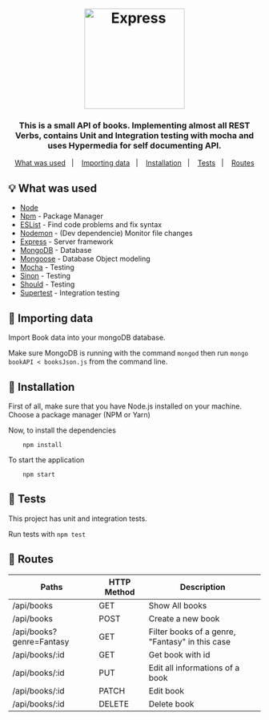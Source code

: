 
<h1 align="center">
  <img alt="Express" title="Express" src="https://expressjs.com/images/express-facebook-share.png" width="200px" />
</h1>
<h3 align="center">
  This is a small API of books. Implementing almost all REST Verbs, contains Unit and Integration testing with mocha and uses Hypermedia for self documenting API.
</h3>

<p align="center">
  <a href="#bulb-what-was-used">What was used</a>&nbsp;&nbsp;&nbsp;|&nbsp;&nbsp;&nbsp;
  <a href="#blue_book-importing-data">Importing data</a>&nbsp;&nbsp;&nbsp;|&nbsp;&nbsp;&nbsp;
  <a href="#checkered_flag-installation">Installation</a>&nbsp;&nbsp;&nbsp;|&nbsp;&nbsp;&nbsp;
  <a href="#wrench-tests">Tests</a>&nbsp;&nbsp;&nbsp;|&nbsp;&nbsp;&nbsp;
  <a href="#incoming_envelope-routes">Routes</a>
</p>

## :bulb: What was used

- [Node](https://nodejs.org/)
- [Npm](https://www.npmjs.com/) - Package Manager
- [ESList](https://eslint.org/) - Find code problems and fix syntax
- [Nodemon](https://nodemon.io/) - (Dev dependencie) Monitor file changes
- [Express](https://expressjs.com/) - Server framework
- [MongoDB](https://www.mongodb.com/) - Database
- [Mongoose](https://mongoosejs.com/) - Database Object modeling
- [Mocha](https://mochajs.org/) - Testing
- [Sinon](https://sinonjs.org/) - Testing
- [Should](https://www.npmjs.com/package/should) - Testing
- [Supertest](https://www.npmjs.com/package/supertest) - Integration testing

## :blue_book: Importing data
Import Book data into your mongoDB database.

Make sure MongoDB is running with the command `mongod` then run `mongo bookAPI < booksJson.js` from the command line.

## :checkered_flag: Installation
First of all, make sure that you have Node.js installed on your machine. Choose a package manager (NPM or Yarn)

Now, to install the dependencies

```
    npm install
```

To start the application
```
    npm start
```

## :wrench: Tests
This project has unit and integration tests.

Run tests with `npm test`

## :incoming_envelope: Routes

| Paths                    | HTTP Method | Description                                     |
| ------------------------ | ----------- | ----------------------------------------------- |
| /api/books               | GET         | Show All books                                  |
| /api/books               | POST        | Create a new book                               |
| /api/books?genre=Fantasy | GET         | Filter books of a genre, "Fantasy" in this case |
| /api/books/:id           | GET         | Get book with id                                |
| /api/books/:id           | PUT         | Edit all informations of a book                 |
| /api/books/:id           | PATCH       | Edit book                                       |
| /api/books/:id           | DELETE      | Delete book                                     |
